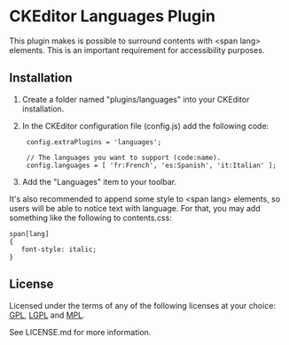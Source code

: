 ﻿CKEditor Languages Plugin
=========================

This plugin makes is possible to surround contents with &lt;span lang&gt; elements. This is an important requirement for accessibility purposes.

Installation
------------

1. Create a folder named "plugins/languages" into your CKEditor installation.
2. In the CKEditor configuration file (config.js) add the following code:

        config.extraPlugins = 'languages';
    
        // The languages you want to support (code:name).
        config.languages = [ 'fr:French', 'es:Spanish', 'it:Italian' ];

3. Add the "Languages" item to your toolbar.

It's also recommended to append some style to &lt;span lang&gt; elements, so users will be able to notice text with language. For that, you may add something like the following to contents.css:

    span[lang]
    {
       font-style: italic;
    }

License
-------

Licensed under the terms of any of the following licenses at your choice: [GPL](http://www.gnu.org/licenses/gpl.html), [LGPL](http://www.gnu.org/licenses/lgpl.html) and [MPL](http://www.mozilla.org/MPL/MPL-1.1.html).

See LICENSE.md for more information.

